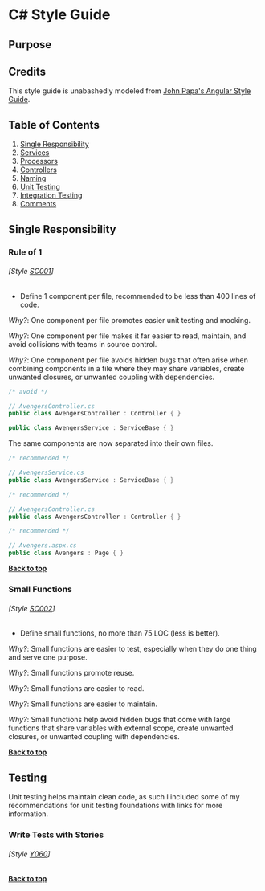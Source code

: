 # C# Style Guide

## Purpose

## Credits
This style guide is unabashedly modeled from [John Papa's Angular Style Guide](https://github.com/johnpapa/angular-styleguide/blob/master/a1/README.md).

## Table of Contents

  1. [Single Responsibility](#single-responsibility)
  1. [Services](#services)
  1. [Processors](#processors)
  1. [Controllers](#controllers)
  1. [Naming](#naming)
  1. [Unit Testing](#unit-testing)
  1. [Integration Testing](#integration-testing)
  1. [Comments](#comments)

## Single Responsibility

### Rule of 1
###### [Style [SC001](#style-sc001)]

  - Define 1 component per file, recommended to be less than 400 lines of code.

  *Why?*: One component per file promotes easier unit testing and mocking.

  *Why?*: One component per file makes it far easier to read, maintain, and avoid collisions with teams in source control.

  *Why?*: One component per file avoids hidden bugs that often arise when combining components in a file where they may share variables, create unwanted closures, or unwanted coupling with dependencies.

  ```csharp
  /* avoid */
  
  // AvengersController.cs
  public class AvengersController : Controller { }

  public class AvengersService : ServiceBase { }
  ```

  The same components are now separated into their own files.

  ```csharp
  /* recommended */

  // AvengersService.cs
  public class AvengersService : ServiceBase { }
  ```

  ```csharp
  /* recommended */

  // AvengersController.cs
  public class AvengersController : Controller { }
  ```

  ```csharp
  /* recommended */

  // Avengers.aspx.cs
  public class Avengers : Page { }
  ```
  
**[Back to top](#table-of-contents)**

### Small Functions
###### [Style [SC002](#style-sc002)]

  - Define small functions, no more than 75 LOC (less is better).

  *Why?*: Small functions are easier to test, especially when they do one thing and serve one purpose.

  *Why?*: Small functions promote reuse.

  *Why?*: Small functions are easier to read.

  *Why?*: Small functions are easier to maintain.

  *Why?*: Small functions help avoid hidden bugs that come with large functions that share variables with external scope, create unwanted closures, or unwanted coupling with dependencies.

**[Back to top](#table-of-contents)**

## Testing
Unit testing helps maintain clean code, as such I included some of my recommendations for unit testing foundations with links for more information.

### Write Tests with Stories
###### [Style [Y060](#style-y060)]



**[Back to top](#table-of-contents)**
